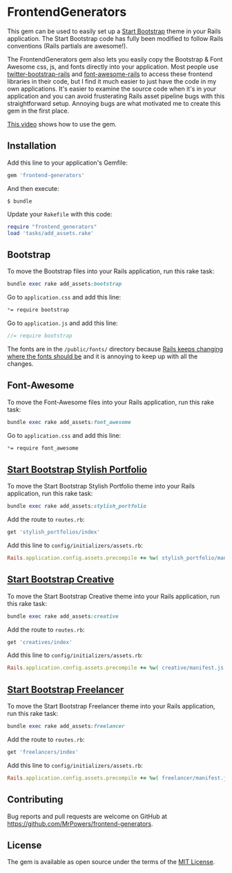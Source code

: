 # FrontendGenerators

This gem can be used to easily set up a [Start Bootstrap](http://startbootstrap.com/template-categories/all/) theme in your Rails application.  The Start Bootstrap code has fully been modified to follow Rails conventions (Rails partials are awesome!).

The FrontendGenerators gem also lets you easily copy the Bootstrap & Font Awesome css, js, and fonts directly into your application.  Most people use [twitter-bootstrap-rails](https://github.com/seyhunak/twitter-bootstrap-rails) and [font-awesome-rails](https://github.com/bokmann/font-awesome-rails) to access these frontend libraries in their code, but I find it much easier to just have the code in my own applications.  It's easier to examine the source code when it's in your application and you can avoid frusterating Rails asset pipeline bugs with this straightforward setup.  Annoying bugs are what motivated me to create this gem in the first place.

[This video](https://www.youtube.com/watch?v=5vuF0n4Qlxk) shows how to use the gem.

## Installation

Add this line to your application's Gemfile:

```ruby
gem 'frontend-generators'
```

And then execute:

    $ bundle

Update your `Rakefile` with this code:

```ruby
require "frontend_generators"
load 'tasks/add_assets.rake'
```

## Bootstrap

To move the Bootstrap files into your Rails application, run this rake task:

```ruby
bundle exec rake add_assets:bootstrap
```

Go to `application.css` and add this line:

```css
*= require bootstrap
```

Go to `application.js` and add this line:

```javascript
//= require bootstrap
```

The fonts are in the `/public/fonts/` directory because [Rails keeps changing where the fonts should be](http://stackoverflow.com/questions/10905905/using-fonts-with-rails-asset-pipeline) and it is annoying to keep up with all the changes.

## Font-Awesome

To move the Font-Awesome files into your Rails application, run this rake task:

```ruby
bundle exec rake add_assets:font_awesome
```

Go to `application.css` and add this line:

```css
*= require font_awesome
```

## [Start Bootstrap Stylish Portfolio](http://ironsummitmedia.github.io/startbootstrap-stylish-portfolio/)

To move the Start Bootstrap Stylish Portfolio theme into your Rails application, run this rake task:

```ruby
bundle exec rake add_assets:stylish_portfolio
```

Add the route to `routes.rb`:

```ruby
get 'stylish_portfolios/index'
```

Add this line to `config/initializers/assets.rb`:

```ruby
Rails.application.config.assets.precompile += %w( stylish_portfolio/manifest.css stylish_portfolio/manifest.js )
```

## [Start Bootstrap Creative](http://startbootstrap.com/template-overviews/creative/)

To move the Start Bootstrap Creative theme into your Rails application, run this rake task:

```ruby
bundle exec rake add_assets:creative
```

Add the route to `routes.rb`:

```ruby
get 'creatives/index'
```

Add this line to `config/initializers/assets.rb`:

```ruby
Rails.application.config.assets.precompile += %w( creative/manifest.js creative/manifest.css )
```

## [Start Bootstrap Freelancer](http://startbootstrap.com/template-overviews/freelancer/)

To move the Start Bootstrap Freelancer theme into your Rails application, run this rake task:

```ruby
bundle exec rake add_assets:freelancer
```

Add the route to `routes.rb`:

```ruby
get 'freelancers/index'
```

Add this line to `config/initializers/assets.rb`:

```ruby
Rails.application.config.assets.precompile += %w( freelancer/manifest.js freelancer/manifest.css )
```


## Contributing

Bug reports and pull requests are welcome on GitHub at https://github.com/MrPowers/frontend-generators.


## License

The gem is available as open source under the terms of the [MIT License](http://opensource.org/licenses/MIT).


